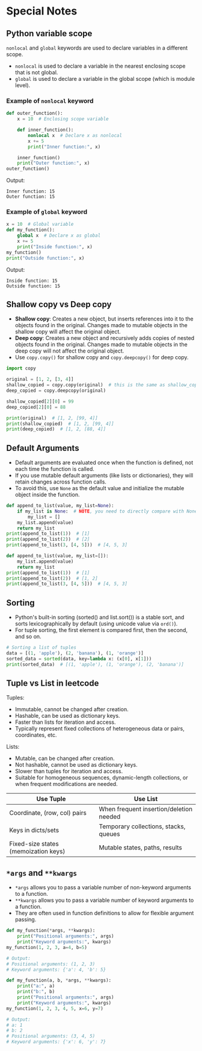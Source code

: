 # Special Notes

## Python variable scope

`nonlocal` and `global` keywords are used to declare variables in a different scope.

- `nonlocal` is used to declare a variable in the nearest enclosing scope that is not global.
- `global` is used to declare a variable in the global scope (which is module level).

### Example of `nonlocal` keyword

```python
def outer_function():
    x = 10  # Enclosing scope variable

    def inner_function():
        nonlocal x  # Declare x as nonlocal
        x += 5
        print("Inner function:", x)

    inner_function()
    print("Outer function:", x)
outer_function()
```
Output:
```
Inner function: 15
Outer function: 15
```

### Example of `global` keyword

```python
x = 10  # Global variable
def my_function():
    global x  # Declare x as global
    x += 5
    print("Inside function:", x)
my_function()
print("Outside function:", x)
```
Output:
```
Inside function: 15
Outside function: 15
```

## Shallow copy vs Deep copy

- **Shallow copy**: Creates a new object, but inserts references into it to the objects found in the original. Changes made to mutable objects in the shallow copy will affect the original object.
- **Deep copy**: Creates a new object and recursively adds copies of nested objects found in the original. Changes made to mutable objects in the deep copy will not affect the original object.
- Use `copy.copy()` for shallow copy and `copy.deepcopy()` for deep copy.

```python
import copy

original = [1, 2, [3, 4]]
shallow_copied = copy.copy(original)  # this is the same as shallow_copied = original[:] or shallow_copied = original.copy()
deep_copied = copy.deepcopy(original)

shallow_copied[2][0] = 99
deep_copied[2][0] = 88

print(original)  # [1, 2, [99, 4]]
print(shallow_copied)  # [1, 2, [99, 4]]
print(deep_copied)  # [1, 2, [88, 4]]
```

## Default Arguments

- Default arguments are evaluated once when the function is defined, not each time the function is called.
- If you use mutable default arguments (like lists or dictionaries), they will retain changes across function calls.
- To avoid this, use `None` as the default value and initialize the mutable object inside the function.

```python
def append_to_list(value, my_list=None):
    if my_list is None:  # NOTE, you need to directly compare with None
        my_list = []
    my_list.append(value)
    return my_list
print(append_to_list(1))  # [1]
print(append_to_list(2))  # [2]
print(append_to_list(3, [4, 5]))  # [4, 5, 3]
```

```python
def append_to_list(value, my_list=[]):
    my_list.append(value)
    return my_list
print(append_to_list(1))  # [1]
print(append_to_list(2))  # [1, 2]
print(append_to_list(3, [4, 5]))  # [4, 5, 3]
```

## Sorting

- Python's built-in sorting (sorted() and list.sort()) is a stable sort, and sorts lexicographically by default (using unicode value via `ord()`).
- For tuple sorting, the first element is compared first, then the second, and so on.

```python
# Sorting a list of tuples
data = [(1, 'apple'), (2, 'banana'), (1, 'orange')]
sorted_data = sorted(data, key=lambda x: (x[0], x[1]))
print(sorted_data)  # [(1, 'apple'), (1, 'orange'), (2, 'banana')]
```

## Tuple vs List in leetcode

Tuples:

- Immutable, cannot be changed after creation.
- Hashable, can be used as dictionary keys.
- Faster than lists for iteration and access.
- Typically represent fixed collections of heterogeneous data or pairs, coordinates, etc.

Lists:

- Mutable, can be changed after creation.
- Not hashable, cannot be used as dictionary keys.
- Slower than tuples for iteration and access.
- Suitable for homogeneous sequences, dynamic-length collections, or when frequent modifications are needed.

| Use Tuple                            | Use List                                |
| ------------------------------------ | --------------------------------------- |
| Coordinate, (row, col) pairs         | When frequent insertion/deletion needed |
| Keys in dicts/sets                   | Temporary collections, stacks, queues   |
| Fixed-size states (memoization keys) | Mutable states, paths, results          |

## `*args` and `**kwargs`

- `*args` allows you to pass a variable number of non-keyword arguments to a function.
- `**kwargs` allows you to pass a variable number of keyword arguments to a function.
- They are often used in function definitions to allow for flexible argument passing.

```python
def my_function(*args, **kwargs):
    print("Positional arguments:", args)
    print("Keyword arguments:", kwargs)
my_function(1, 2, 3, a=4, b=5)

# Output:
# Positional arguments: (1, 2, 3)
# Keyword arguments: {'a': 4, 'b': 5}
```

```python
def my_function(a, b, *args, **kwargs):
    print("a:", a)
    print("b:", b)
    print("Positional arguments:", args)
    print("Keyword arguments:", kwargs)
my_function(1, 2, 3, 4, 5, x=6, y=7)

# Output:
# a: 1
# b: 2
# Positional arguments: (3, 4, 5)
# Keyword arguments: {'x': 6, 'y': 7}
```
